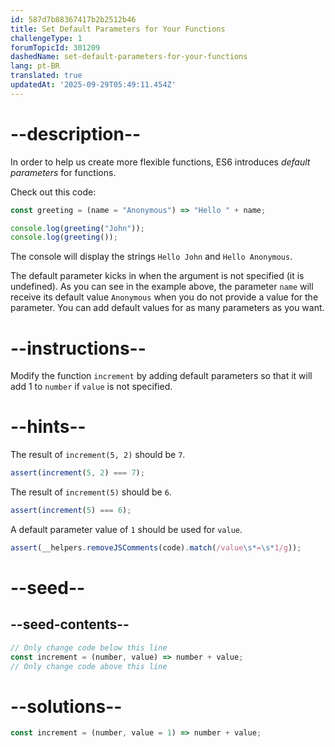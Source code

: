 ```yaml
---
id: 587d7b88367417b2b2512b46
title: Set Default Parameters for Your Functions
challengeType: 1
forumTopicId: 301209
dashedName: set-default-parameters-for-your-functions
lang: pt-BR
translated: true
updatedAt: '2025-09-29T05:49:11.454Z'
---
```


# --description--

In order to help us create more flexible functions, ES6 introduces <dfn>default parameters</dfn> for functions.

Check out this code:

```js
const greeting = (name = "Anonymous") => "Hello " + name;

console.log(greeting("John"));
console.log(greeting());
```

The console will display the strings `Hello John` and `Hello Anonymous`.

The default parameter kicks in when the argument is not specified (it is undefined). As you can see in the example above, the parameter `name` will receive its default value `Anonymous` when you do not provide a value for the parameter. You can add default values for as many parameters as you want.

# --instructions--

Modify the function `increment` by adding default parameters so that it will add 1 to `number` if `value` is not specified.

# --hints--

The result of `increment(5, 2)` should be `7`.

```js
assert(increment(5, 2) === 7);
```

The result of `increment(5)` should be `6`.

```js
assert(increment(5) === 6);
```

A default parameter value of `1` should be used for `value`.

```js
assert(__helpers.removeJSComments(code).match(/value\s*=\s*1/g));
```

# --seed--

## --seed-contents--

```js
// Only change code below this line
const increment = (number, value) => number + value;
// Only change code above this line
```

# --solutions--

```js
const increment = (number, value = 1) => number + value;
```

